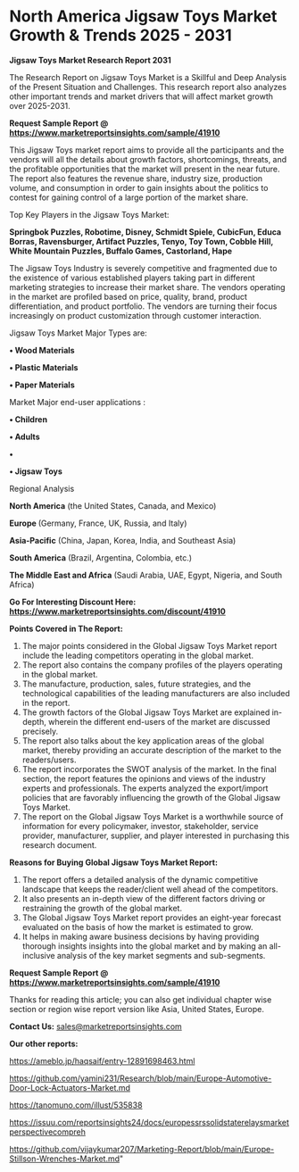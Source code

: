 # North America Jigsaw Toys Market Growth & Trends 2025 - 2031

<strong>Jigsaw Toys Market Research Report 2031</strong>

The Research Report on Jigsaw Toys Market is a Skillful and Deep Analysis of the Present Situation and Challenges. This research report also analyzes other important trends and market drivers that will affect market growth over 2025-2031.

<strong>Request Sample Report @ <a href=https://www.marketreportsinsights.com/sample/41910>https://www.marketreportsinsights.com/sample/41910</a></strong>

This Jigsaw Toys market report aims to provide all the participants and the vendors will all the details about growth factors, shortcomings, threats, and the profitable opportunities that the market will present in the near future. The report also features the revenue share, industry size, production volume, and consumption in order to gain insights about the politics to contest for gaining control of a large portion of the market share.

Top Key Players in the Jigsaw Toys Market:

<strong>Springbok Puzzles, Robotime, Disney, Schmidt Spiele, CubicFun, Educa Borras, Ravensburger, Artifact Puzzles, Tenyo, Toy Town, Cobble Hill, White Mountain Puzzles, Buffalo Games, Castorland, Hape</strong>

The Jigsaw Toys Industry is severely competitive and fragmented due to the existence of various established players taking part in different marketing strategies to increase their market share. The vendors operating in the market are profiled based on price, quality, brand, product differentiation, and product portfolio. The vendors are turning their focus increasingly on product customization through customer interaction.

Jigsaw Toys Market Major Types are:

<strong>•  Wood Materials

•  Plastic Materials

•  Paper Materials</strong>

Market Major end-user applications :

<strong>•  Children

•  Adults

•  

•  Jigsaw Toys</strong>

Regional Analysis

</u><strong><b>North America</b></strong> (the United States, Canada, and Mexico)

<strong><b>Europe </b></strong>(Germany, France, UK, Russia, and Italy)

<strong><b>Asia-Pacific</b></strong> (China, Japan, Korea, India, and Southeast Asia)

<strong><b>South America</b></strong> (Brazil, Argentina, Colombia, etc.)

<strong><b>The Middle East and Africa</b></strong> (Saudi Arabia, UAE, Egypt, Nigeria, and South Africa)

<strong>Go For Interesting Discount Here: <a href=https://www.marketreportsinsights.com/discount/41910>https://www.marketreportsinsights.com/discount/41910</a></strong>

<strong>Points Covered in The Report:</strong>
<ol>
  <li>The major points considered in the Global Jigsaw Toys Market report include the leading competitors operating in the global market.</li>
  <li>The report also contains the company profiles of the players operating in the global market.</li>
  <li>The manufacture, production, sales, future strategies, and the technological capabilities of the leading manufacturers are also included in the report.</li>
  <li>The growth factors of the Global Jigsaw Toys Market are explained in-depth, wherein the different end-users of the market are discussed precisely.</li>
  <li>The report also talks about the key application areas of the global market, thereby providing an accurate description of the market to the readers/users.</li>
  <li>The report incorporates the SWOT analysis of the market. In the final section, the report features the opinions and views of the industry experts and professionals. The experts analyzed the export/import policies that are favorably influencing the growth of the Global Jigsaw Toys Market.</li>
  <li>The report on the Global Jigsaw Toys Market is a worthwhile source of information for every policymaker, investor, stakeholder, service provider, manufacturer, supplier, and player interested in purchasing this research document.</li>
</ol>
<strong>Reasons for Buying Global Jigsaw Toys Market Report:</strong>

<ol>
  <li>The report offers a detailed analysis of the dynamic competitive landscape that keeps the reader/client well ahead of the competitors.</li>
  <li>It also presents an in-depth view of the different factors driving or restraining the growth of the global market.</li>
  <li>The Global Jigsaw Toys Market report provides an eight-year forecast evaluated on the basis of how the market is estimated to grow.</li>
  <li>It helps in making aware business decisions by having providing thorough insights insights into the global market and by making an all-inclusive analysis of the key market segments and sub-segments.</li>
</ol>
<strong>Request Sample Report @ <a href=https://www.marketreportsinsights.com/sample/41910>https://www.marketreportsinsights.com/sample/41910</a></strong>


Thanks for reading this article; you can also get individual chapter wise section or region wise report version like Asia, United States, Europe.

<strong>Contact Us:</strong>
sales@marketreportsinsights.com

<strong>Our other reports:</strong>

<a href=https://ameblo.jp/haqsaif/entry-12891698463.html>https://ameblo.jp/haqsaif/entry-12891698463.html</a>

<a href=https://github.com/yamini231/Research/blob/main/Europe-Automotive-Door-Lock-Actuators-Market.md>https://github.com/yamini231/Research/blob/main/Europe-Automotive-Door-Lock-Actuators-Market.md</a>

<a href=https://tanomuno.com/illust/535838>https://tanomuno.com/illust/535838</a>

<a href=https://issuu.com/reportsinsights24/docs/europessrssolidstaterelaysmarketperspectivecompreh>https://issuu.com/reportsinsights24/docs/europessrssolidstaterelaysmarketperspectivecompreh</a>

<a href=https://github.com/vijaykumar207/Marketing-Report/blob/main/Europe-Stillson-Wrenches-Market.md>https://github.com/vijaykumar207/Marketing-Report/blob/main/Europe-Stillson-Wrenches-Market.md</a>"
